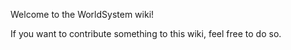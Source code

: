 Welcome to the WorldSystem wiki!

If you want to contribute something to this wiki, feel free to do so.
